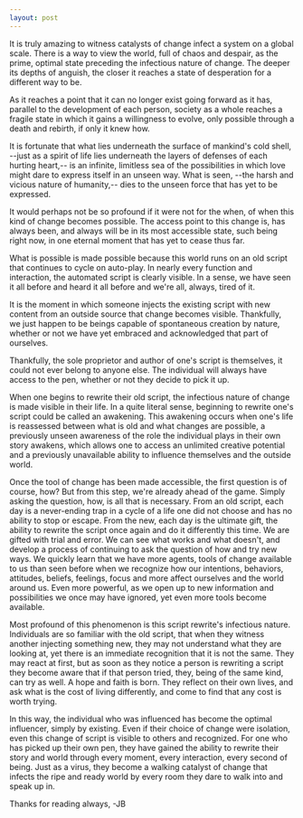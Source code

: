```yaml
---
layout: post
---
```


It is truly amazing to witness catalysts of change infect a system on a global scale.
There is a way to view the world, full of chaos and despair, as the prime, optimal state
preceding the infectious nature of change. The deeper its depths of anguish, the closer
it reaches a state of desperation for a different way to be.

As it reaches a point that it can no longer exist going forward as it has, parallel to
the development of each person,
society as a whole reaches a fragile state in which it gains a willingness to evolve,
only possible through a death and rebirth, if only it knew how.

It is fortunate that what lies underneath the surface of mankind's cold shell,
--just as a spirit of life lies underneath the layers of defenses of each hurting heart,--
is an infinite, limitless sea of the possibilities in which love might dare to express itself
in an unseen way. What is seen, --the harsh and vicious nature of humanity,-- dies to the unseen
force that has yet to be expressed.

It would perhaps not be so profound if it were not for the when, of when this kind of change becomes
possible. The access point to this change is, has always been, and always will be in its most accessible
state, such being right now, in one eternal moment that has yet to cease thus far.

What is possible is made possible because this world runs on an old script that continues to cycle on
auto-play. In nearly every function and interaction, the automated script is clearly visible.
In a sense, we have seen it all before and heard it all before and we're all, always, tired of it.

It is the moment in which someone injects the existing script with new content from an outside source that
change becomes visible. Thankfully, we just happen to be beings capable of spontaneous creation by nature,
whether or not we have yet embraced and acknowledged that part of ourselves.

Thankfully, the sole proprietor and author of one's script is themselves, it could not ever belong
to anyone else. The individual will always have access to the pen, whether or not they decide to pick it up.

When one begins to rewrite their old script, the infectious nature of change is made visible in their life.
In a quite literal sense, beginning to rewrite one's script could be called an awakening.
This awakening occurs when one's life is reassessed between what is old and what changes are possible,
a previously unseen awareness of the role the individual plays in their own story awakens, which allows one to access an unlimited creative potential and a previously unavailable ability to influence themselves and the outside world.

Once the tool of change has been made accessible, the first question is of course, how? But from this step, we're already ahead of the game. Simply asking the question, how, is all that is necessary. From an old script, each day is a never-ending trap in a cycle of a life one did not choose and has no ability to stop or escape. From the new, each day is the ultimate gift, the ability to rewrite the script once again and do it differently this time. We are gifted with trial and error. We can see what works and what doesn't, and develop a process of continuing to ask the question of how and try new ways. We quickly learn that we have more agents, tools of change available to us than seen before when we recognize how our intentions, behaviors, attitudes, beliefs, feelings, focus and more affect ourselves and the world around us. Even more powerful, as we open up to new information and possibilities we once may have ignored, yet even more tools become available.

Most profound of this phenomenon is this script rewrite's infectious nature. Individuals are so familiar with the old script, that when they witness another injecting something new, they may not understand what they are looking at, yet there is an immediate recognition that it is not the same. They may react at first, but as soon as they notice a person is rewriting a script they become aware that if that person tried, they, being of the same kind, can try as well. A hope and faith is born. They reflect on their own lives, and ask what is the cost of living differently, and come to find that any cost is worth trying.

In this way, the individual who was influenced has become the optimal influencer, simply by existing. Even if their choice of change were isolation, even this change of script is visible to others and recognized. For one who has picked up their own pen, they have gained the ability to rewrite their story and world through every moment, every interaction, every second of  being. Just as a virus, they become a walking catalyst of change that infects the ripe and ready world by every room they dare to walk into and speak up in.

Thanks for reading always,
-JB
